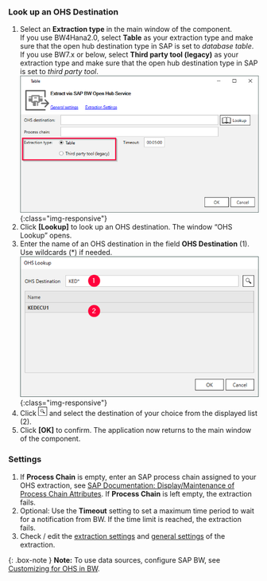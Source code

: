 
### Look up an OHS Destination
1. Select an **Extraction type** in the main window of the component.<br>
If you use BW4Hana2.0, select **Table** as your extraction type and make sure that the open hub destination type in SAP is set to *database table*.<br>
If you use BW7.x or below, select **Third party tool (legacy)** as your extraction type and make sure that the open hub destination type in SAP is set to *third party tool*.<br>
![ohs-main-window](/img/content/ohs-main-window.png){:class="img-responsive"}
2. Click **[Lookup]** to look up an OHS destination. The window “OHS Lookup” opens.<br>
3. Enter the name of an OHS destination in the field **OHS Destination** (1). Use wildcards (*) if needed.<br>
![Look-Up-Infospoke-Destination](/img/content/Look-Up-Infospoke-Destination.png){:class="img-responsive"}
4. Click ![magnifying-glass](/img/content/icons/magnifying-glass.png) and select the destination of your choice from the displayed list (2).
5. Click **[OK]** to confirm. The application now returns to the main window of the component.

### Settings
1. If **Process Chain** is empty, enter an SAP process chain assigned to your OHS extraction, see [SAP Documentation: Display/Maintenance of Process Chain Attributes](https://help.sap.com/docs/SAP_NETWEAVER_701/6da591e86c4b1014b43de329b9ffb859/4a2cf30c6ed91c62e10000000a42189c.html?locale=en-US).
If **Process Chain** is left empty, the extraction fails.
2. Optional: Use the **Timeout** setting to set a maximum time period to wait for a notification from BW. If the time limit is reached, the extraction fails.
3. Check / edit the [extraction settings](./open-hub-services-settings) and [general settings](../getting-started/general-settings) of the extraction.


{: .box-note }
**Note:** To use data sources, configure SAP BW, see [Customizing for OHS in BW](../sap-customizing/preparation-for-ohs-in-bw).
